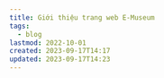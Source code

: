 ```yaml
---
title: Giới thiệu trang web E-Museum
tags:
  - blog
lastmod: 2022-10-01
created: 2023-09-17T14:17
updated: 2023-09-17T14:23
---
```

